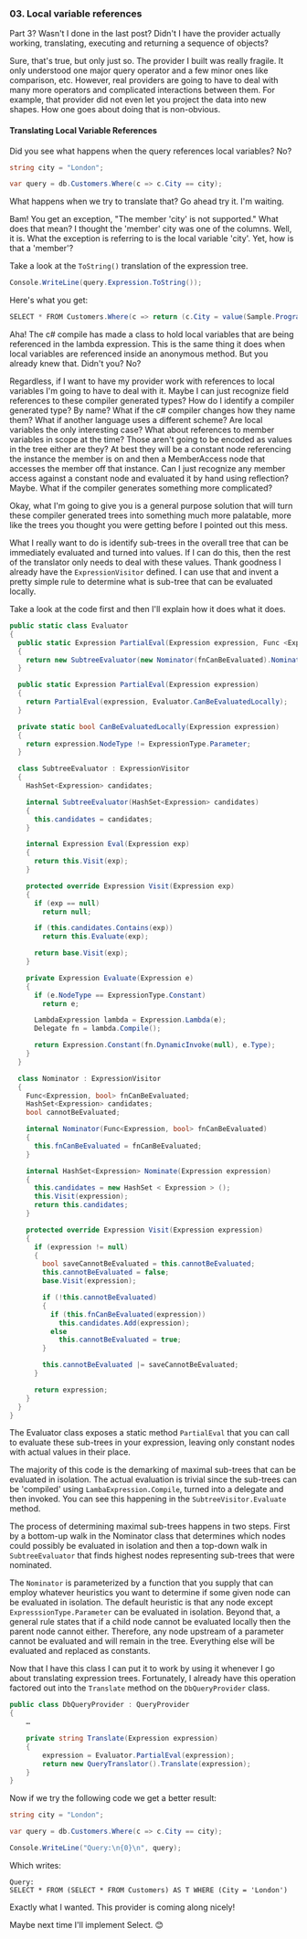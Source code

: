### 03. Local variable references

Part 3?  Wasn't I done in the last post? Didn't I have the provider actually working, translating, executing and returning a sequence of objects?

Sure, that's true, but only just so. The provider I built was really fragile. It only understood one major query operator and a few minor ones like comparison, etc. However, real providers are going to have to deal with many more operators and complicated interactions between them. For example, that provider did not even let you project the data into new shapes. How one goes about doing that is non-obvious.

#### Translating Local Variable References

Did you see what happens when the query references local variables? No?
```csharp
string city = "London";

var query = db.Customers.Where(c => c.City == city);
```

What happens when we try to translate that? Go ahead try it. I'm waiting.

Bam! You get an exception, "The member 'city' is not supported."  What does that mean? I thought the 'member' city was one of the columns. Well, it is. What the exception is referring to is the local variable 'city'. Yet, how is that a 'member'?

Take a look at the `ToString()` translation of the expression tree.
```csharp
Console.WriteLine(query.Expression.ToString());
```

Here's what you get:
```csharp
SELECT * FROM Customers.Where(c => return (c.City = value(Sample.Program+<>c__DisplayClass0).city))
```

Aha!  The c# compile has made a class to hold local variables that are being referenced in the lambda expression. This is the same thing it does when local variables are referenced inside an anonymous method. But you already knew that. Didn't you? No?

Regardless, if I want to have my provider work with references to local variables I'm going to have to deal with it. Maybe I can just recognize field references to these compiler generated types? How do I identify a compiler generated type? By name? What if the c# compiler changes how they name them? What if another language uses a different scheme?  Are local variables the only interesting case? What about references to member variables in scope at the time? Those aren't going to be encoded as values in the tree either are they? At best they will be a constant node referencing the instance the member is on and then a MemberAccess node that accesses the member off that instance. Can I just recognize any member access against a constant node and evaluated it by hand using reflection?  Maybe. What if the compiler generates something more complicated?

Okay, what I'm going to give you is a general purpose solution that will turn these compiler generated trees into something much more palatable, more like the trees you thought you were getting before I pointed out this mess.

What I really want to do is identify sub-trees in the overall tree that can be immediately evaluated and turned into values. If I can do this, then the rest of the translator only needs to deal with these values. Thank goodness I already have the `ExpressionVisitor` defined. I can use that and invent a pretty simple rule to determine what is sub-tree that can be evaluated locally.

Take a look at the code first and then I'll explain how it does what it does.
```csharp
public static class Evaluator
{
  public static Expression PartialEval(Expression expression, Func <Expression, bool> fnCanBeEvaluated)
  {
    return new SubtreeEvaluator(new Nominator(fnCanBeEvaluated).Nominate(expression)).Eval(expression);
  }

  public static Expression PartialEval(Expression expression)
  {
    return PartialEval(expression, Evaluator.CanBeEvaluatedLocally);
  }

  private static bool CanBeEvaluatedLocally(Expression expression)
  {
    return expression.NodeType != ExpressionType.Parameter;
  }

  class SubtreeEvaluator : ExpressionVisitor
  {
    HashSet<Expression> candidates;

    internal SubtreeEvaluator(HashSet<Expression> candidates)
    {
      this.candidates = candidates;
    }

    internal Expression Eval(Expression exp)
    {
      return this.Visit(exp);
    }

    protected override Expression Visit(Expression exp)
    {
      if (exp == null)
        return null;

      if (this.candidates.Contains(exp))
        return this.Evaluate(exp);

      return base.Visit(exp);
    }

    private Expression Evaluate(Expression e)
    {
      if (e.NodeType == ExpressionType.Constant)
        return e;

      LambdaExpression lambda = Expression.Lambda(e);
      Delegate fn = lambda.Compile();

      return Expression.Constant(fn.DynamicInvoke(null), e.Type);
    }
  }

  class Nominator : ExpressionVisitor
  {
    Func<Expression, bool> fnCanBeEvaluated;
    HashSet<Expression> candidates;
    bool cannotBeEvaluated;

    internal Nominator(Func<Expression, bool> fnCanBeEvaluated)
    {
      this.fnCanBeEvaluated = fnCanBeEvaluated;
    }

    internal HashSet<Expression> Nominate(Expression expression)
    {
      this.candidates = new HashSet < Expression > ();
      this.Visit(expression);
      return this.candidates;
    }

    protected override Expression Visit(Expression expression)
    {
      if (expression != null)
      {
        bool saveCannotBeEvaluated = this.cannotBeEvaluated;
        this.cannotBeEvaluated = false;
        base.Visit(expression);

        if (!this.cannotBeEvaluated)
        {
          if (this.fnCanBeEvaluated(expression))
            this.candidates.Add(expression);
          else
            this.cannotBeEvaluated = true;
        }

        this.cannotBeEvaluated |= saveCannotBeEvaluated;
      }

      return expression;
    }
  }
}
```

The Evaluator class exposes a static method `PartialEval` that you can call to evaluate these sub-trees in your expression, leaving only constant nodes with actual values in their place. 

The majority of this code is the demarking of maximal sub-trees that can be evaluated in isolation. The actual evaluation is trivial since the sub-trees can be 'compiled' using `LambaExpression.Compile`, turned into a delegate and then invoked. You can see this happening in the `SubtreeVisitor.Evaluate` method.

The process of determining maximal sub-trees happens in two steps. First by a bottom-up walk in the Nominator class that determines which nodes could possibly be evaluated in isolation and then a top-down walk in `SubtreeEvaluator` that finds highest nodes representing sub-trees that were nominated.

The `Nominator` is parameterized by a function that you supply that can employ whatever heuristics you want to determine if some given node can be evaluated in isolation. The default heuristic is that any node except `ExpresssionType.Parameter` can be evaluated in isolation. Beyond that, a general rule states that if a child node cannot be evaluated locally then the parent node cannot either. Therefore, any node upstream of a parameter cannot be evaluated and will remain in the tree. Everything else will be evaluated and replaced as constants. 

Now that I have this class I can put it to work by using it whenever I go about translating expression trees. Fortunately, I already have this operation factored out into the `Translate` method on the `DbQueryProvider` class.
```csharp
public class DbQueryProvider : QueryProvider
{
    …

    private string Translate(Expression expression)
    {
        expression = Evaluator.PartialEval(expression);
        return new QueryTranslator().Translate(expression);
    }
}
```

Now if we try the following code we get a better result:
```csharp
string city = "London";

var query = db.Customers.Where(c => c.City == city);

Console.WriteLine("Query:\n{0}\n", query);
```

Which writes:
```
Query:
SELECT * FROM (SELECT * FROM Customers) AS T WHERE (City = 'London')
```
Exactly what I wanted. This provider is coming along nicely! 

Maybe next time I'll implement Select. 😊
